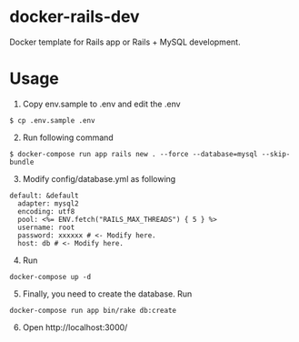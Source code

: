 # docker-rails-dev
Docker template for Rails app or Rails + MySQL development.

# Usage
1. Copy env.sample to .env and edit the .env
```
$ cp .env.sample .env
```
2. Run following command
```
$ docker-compose run app rails new . --force --database=mysql --skip-bundle
```
3. Modify config/database.yml as following
```
default: &default
  adapter: mysql2
  encoding: utf8
  pool: <%= ENV.fetch("RAILS_MAX_THREADS") { 5 } %>
  username: root
  password: xxxxxx # <- Modify here.
  host: db # <- Modify here.
```
4. Run 
```
docker-compose up -d
```
5. Finally, you need to create the database. Run
```
docker-compose run app bin/rake db:create
```
6. Open http://localhost:3000/
